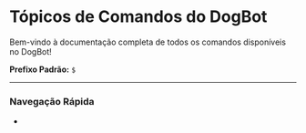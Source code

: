 # Tópicos de Comandos do DogBot

Bem-vindo à documentação completa de todos os comandos disponíveis no DogBot!

**Prefixo Padrão:** `$`

---

### Navegação Rápida

*   []()